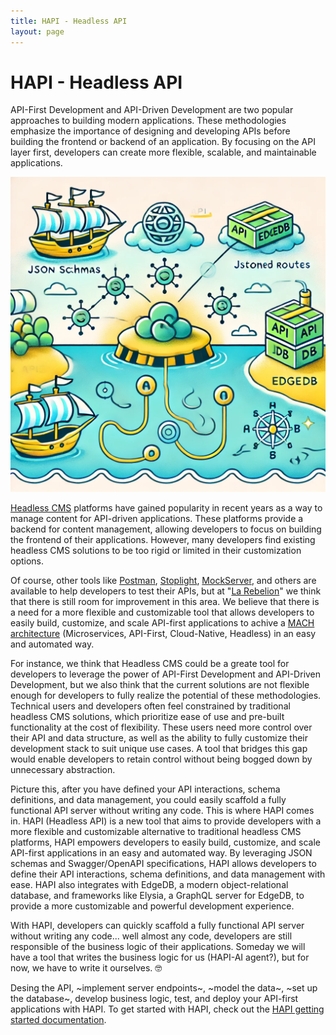 ```yaml
---
title: HAPI - Headless API
layout: page
---
```


# HAPI - Headless API

API-First Development and API-Driven Development are two popular approaches to building modern applications. These methodologies emphasize the importance of designing and developing APIs before building the frontend or backend of an application. By focusing on the API layer first, developers can create more flexible, scalable, and maintainable applications.

<center>
<img src="/img/API-First-architecture-using-EdgeDB-and-JSON-schemas.webp" alt="API-First architecture using EdgeDB and JSON schemas" width="600px"></img>
</center>

[Headless CMS](https://jamstack.org/headless-cms/) platforms have gained popularity in recent years as a way to manage content for API-driven applications. These platforms provide a backend for content management, allowing developers to focus on building the frontend of their applications. However, many developers find existing headless CMS solutions to be too rigid or limited in their customization options.

Of course, other tools like [Postman](https://www.mock-server.com), [Stoplight](https://stoplight.io/), [MockServer](https://www.mock-server.com), and others are available to help developers to test their APIs, but at "[La Rebelion](https://rebelion.la)" we think that there is still room for improvement in this area. We believe that there is a need for a more flexible and customizable tool that allows developers to easily build, customize, and scale API-first applications to achive a [MACH architecture](https://macharchitecture.com/) (Microservices, API-First, Cloud-Native, Headless) in an easy and automated way.

For instance, we think that Headless CMS could be a greate tool for developers to leverage the power of API-First Development and API-Driven Development, but we also think that the current solutions are not flexible enough for developers to fully realize the potential of these methodologies. Technical users and developers often feel constrained by traditional headless CMS solutions, which prioritize ease of use and pre-built functionality at the cost of flexibility. These users need more control over their API and data structure, as well as the ability to fully customize their development stack to suit unique use cases. A tool that bridges this gap would enable developers to retain control without being bogged down by unnecessary abstraction.

Picture this, after you have defined your API interactions, schema definitions, and data management, you could easily scaffold a fully functional API server without writing any code. This is where HAPI comes in. HAPI (Headless API) is a new tool that aims to provide developers with a more flexible and customizable alternative to traditional headless CMS platforms, HAPI empowers developers to easily build, customize, and scale API-first applications in an easy and automated way. By leveraging JSON schemas and Swagger/OpenAPI specifications, HAPI allows developers to define their API interactions, schema definitions, and data management with ease. HAPI also integrates with EdgeDB, a modern object-relational database, and frameworks like Elysia, a GraphQL server for EdgeDB, to provide a more customizable and powerful development experience.

With HAPI, developers can quickly scaffold a fully functional API server without writing any code... well almost any code, developers are still responsible of the business logic of their applications. Someday we will have a tool that writes the business logic for us (HAPI-AI agent?), but for now, we have to write it ourselves. 🤓

Desing the API, ~implement server endpoints~, ~model the data~, ~set up the database~, develop business logic, test, and deploy your API-first applications with HAPI. To get started with HAPI, check out the [HAPI getting started documentation](/docs/hapi/).

